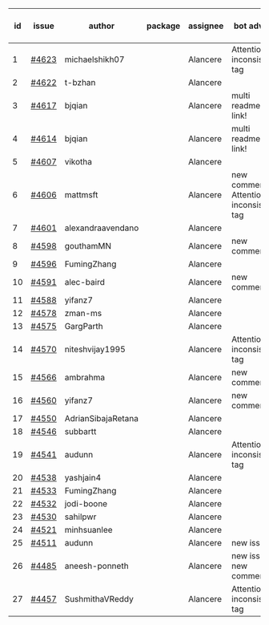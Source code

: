 | id | issue | author | package | assignee | bot advice | created date of issue | target release date | date from target |
| ------ | ------ | ------ | ------ | ------ | ------ | ------ | ------ | :-----: |
| 1 | [#4623](https://github.com/Azure/sdk-release-request/issues/4623) | michaelshikh07 |  | Alancere | Attention to inconsistent tag | 10-09 | 10-27 |  |
| 2 | [#4622](https://github.com/Azure/sdk-release-request/issues/4622) | t-bzhan |  | Alancere |  | 10-08 | 10-27 |  |
| 3 | [#4617](https://github.com/Azure/sdk-release-request/issues/4617) | bjqian |  | Alancere | multi readme link! | 10-07 | 10-27 |  |
| 4 | [#4614](https://github.com/Azure/sdk-release-request/issues/4614) | bjqian |  | Alancere | multi readme link! | 10-07 | 10-27 |  |
| 5 | [#4607](https://github.com/Azure/sdk-release-request/issues/4607) | vikotha |  | Alancere |  | 10-06 | 10-27 |  |
| 6 | [#4606](https://github.com/Azure/sdk-release-request/issues/4606) | mattmsft |  | Alancere | new comment. Attention to inconsistent tag | 10-03 | 10-27 |  |
| 7 | [#4601](https://github.com/Azure/sdk-release-request/issues/4601) | alexandraavendano |  | Alancere |  | 10-02 | 10-27 |  |
| 8 | [#4598](https://github.com/Azure/sdk-release-request/issues/4598) | gouthamMN |  | Alancere | new comment. | 10-02 | 10-27 |  |
| 9 | [#4596](https://github.com/Azure/sdk-release-request/issues/4596) | FumingZhang |  | Alancere |  | 09-29 | 10-27 |  |
| 10 | [#4591](https://github.com/Azure/sdk-release-request/issues/4591) | alec-baird |  | Alancere | new comment. | 09-28 | 10-27 |  |
| 11 | [#4588](https://github.com/Azure/sdk-release-request/issues/4588) | yifanz7 |  | Alancere |  | 09-28 | 10-27 |  |
| 12 | [#4578](https://github.com/Azure/sdk-release-request/issues/4578) | zman-ms |  | Alancere |  | 09-26 | 10-27 |  |
| 13 | [#4575](https://github.com/Azure/sdk-release-request/issues/4575) | GargParth |  | Alancere |  | 09-26 | 10-27 |  |
| 14 | [#4570](https://github.com/Azure/sdk-release-request/issues/4570) | niteshvijay1995 |  | Alancere | Attention to inconsistent tag | 09-26 | 10-27 |  |
| 15 | [#4566](https://github.com/Azure/sdk-release-request/issues/4566) | ambrahma |  | Alancere | new comment. | 09-25 | 10-27 |  |
| 16 | [#4560](https://github.com/Azure/sdk-release-request/issues/4560) | yifanz7 |  | Alancere | new comment. | 09-25 | 10-27 |  |
| 17 | [#4550](https://github.com/Azure/sdk-release-request/issues/4550) | AdrianSibajaRetana |  | Alancere |  | 09-22 | 10-27 |  |
| 18 | [#4546](https://github.com/Azure/sdk-release-request/issues/4546) | subbartt |  | Alancere |  | 09-22 | 10-27 |  |
| 19 | [#4541](https://github.com/Azure/sdk-release-request/issues/4541) | audunn |  | Alancere | Attention to inconsistent tag | 09-21 | 10-27 |  |
| 20 | [#4538](https://github.com/Azure/sdk-release-request/issues/4538) | yashjain4 |  | Alancere |  | 09-21 | 10-27 |  |
| 21 | [#4533](https://github.com/Azure/sdk-release-request/issues/4533) | FumingZhang |  | Alancere |  | 09-21 | 10-27 |  |
| 22 | [#4532](https://github.com/Azure/sdk-release-request/issues/4532) | jodi-boone |  | Alancere |  | 09-20 | 10-27 |  |
| 23 | [#4530](https://github.com/Azure/sdk-release-request/issues/4530) | sahilpwr |  | Alancere |  | 09-20 | 10-27 |  |
| 24 | [#4521](https://github.com/Azure/sdk-release-request/issues/4521) | minhsuanlee |  | Alancere |  | 09-13 | 10-27 |  |
| 25 | [#4511](https://github.com/Azure/sdk-release-request/issues/4511) | audunn |  | Alancere | new issue. | 09-08 | 10-27 |  |
| 26 | [#4485](https://github.com/Azure/sdk-release-request/issues/4485) | aneesh-ponneth |  | Alancere | new issue. new comment. | 08-31 | 09-22 |  |
| 27 | [#4457](https://github.com/Azure/sdk-release-request/issues/4457) | SushmithaVReddy |  | Alancere | Attention to inconsistent tag | 08-23 | 09-22 |  |
